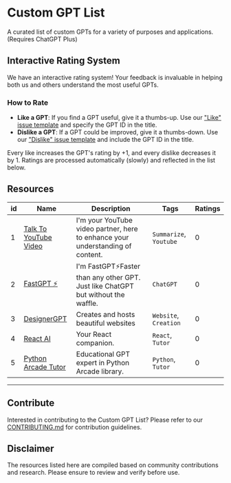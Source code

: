 # Custom GPT List

A curated list of custom GPTs for a variety of purposes and applications. (Requires ChatGPT Plus)

## Interactive Rating System

We have an interactive rating system! Your feedback is invaluable in helping both us and others understand the most useful GPTs.

### How to Rate
- **Like a GPT**: If you find a GPT useful, give it a thumbs-up. Use our ["Like" issue template](https://github.com/ResourceChest/custom-gpts/issues/new?template=1-thumbs-up-rating.md) and specify the GPT ID in the title.
- **Dislike a GPT**: If a GPT could be improved, give it a thumbs-down. Use our ["Dislike" issue template](https://github.com/ResourceChest/custom-gpts/issues/new?template=2-thumbs-down-rating.md) and include the GPT ID in the title.

Every like increases the GPT's rating by +1, and every dislike decreases it by 1. Ratings are processed automatically (slowly) and reflected in the list below.

## Resources

|id| Name | Description | Tags | Ratings |
|--| ---- | ----------- | ---- | ------- |
|1| [Talk To YouTube Video](https://chat.openai.com/g/g-ynY1wMTRY-talk-to-youtube-video) | I'm your YouTube video partner, here to enhance your understanding of content. | `Summarize`, `Youtube`| 0 |
|2| [FastGPT ⚡](https://chat.openai.com/g/g-VnlKc5BQK-fastgpt) | I'm FastGPT⚡Faster than any other GPT. Just like ChatGPT but without the waffle. | `ChatGPT`| 0 |
|3| [DesignerGPT](https://chat.openai.com/g/g-2Eo3NxuS7-designergpt) | Creates and hosts beautiful websites |`Website`, `Creation`| 0 |
|4| [React AI](https://chat.openai.com/g/g-AVrfRPzod-react-ai) | Your React companion. |`React`, `Tutor`| 0 |
|5| [Python Arcade Tutor](https://chat.openai.com/g/g-INDKlxDEO-python-arcade-library-tutor) | Educational GPT expert in Python Arcade library. |`Python`, `Tutor`| 0 |
---


## Contribute

Interested in contributing to the Custom GPT List? Please refer to our [CONTRIBUTING.md](https://github.com/ResourceChest/.github/blob/main/CONTRIBUTING.md) for contribution guidelines.

## Disclaimer

The resources listed here are compiled based on community contributions and research. Please ensure to review and verify before use.
